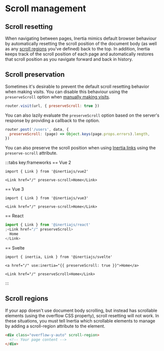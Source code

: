 # Scroll management

## Scroll resetting

When navigating between pages, Inertia mimics default browser behaviour by automatically resetting the scroll position of the document body (as well as any [scroll regions](#scroll-regions) you've defined) back to the top. In addition, Inertia keeps track of the scroll position of each page and automatically restores that scroll position as you navigate forward and back in history.

## Scroll preservation

Sometimes it's desirable to prevent the default scroll resetting behavior when making visits. You can disable this behaviour using the `preserveScroll` option when [manually making visits](/guide/manual-visits.md).

```js
router.visit(url, { preserveScroll: true })
```

You can also lazily evaluate the `preserveScroll` option based on the server's response by providing a callback to the option.

```js
router.post('/users', data, {
  preserveScroll: (page) => Object.keys(page.props.errors).length,
})
```

You can also preserve the scroll position when using [Inertia links](/guide/links.md) using the `preserve-scroll` attribute.

:::tabs key:frameworks
== Vue 2

```vue
import { Link } from '@inertiajs/vue2'

<Link href="/" preserve-scroll>Home</Link>
```

== Vue 3

```vue
import { Link } from '@inertiajs/vue3'

<Link href="/" preserve-scroll>Home</Link>
```

== React

```jsx
import { Link } from '@inertiajs/react'
;<Link href="/" preserveScroll>
  Home
</Link>
```

== Svelte

```svelte
import { inertia, Link } from '@inertiajs/svelte'

<a href="/" use:inertia="{{ preserveScroll: true }}">Home</a>

<Link href="/" preserveScroll>Home</Link>
```

:::

## Scroll regions

If your app doesn't use document body scrolling, but instead has scrollable elements (using the overflow CSS property), scroll resetting will not work. In these situations, you must tell Inertia which scrollable elements to manage by adding a scroll-region attribute to the element.

```html
<div class="overflow-y-auto" scroll-region>
  <!-- Your page content -->
</div>
```
